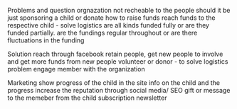 Problems and question
orgnazation not recheable to the people
should it be just sponsoring a child or donate
how to raise funds 
reach funds to the respective child - solve logistics
are all kinds funded fully or are they funded partially.
are the fundings regular throughout or are there fluctuations in the funding


Solution
reach through facebook
retain people, get new people to involve and get more funds from new people
volunteer or donor - to solve logistics problem
engage member with the organization



Marketing
show progress of the child in the site
info on the child and the progress
increase the reputation through social media/ SEO
gift or message to the memeber from the child
subscription newsletter
